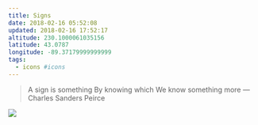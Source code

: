```yaml
---
title: Signs
date: 2018-02-16 05:52:08
updated: 2018-02-16 17:52:17
altitude: 230.1000061035156
latitude: 43.0787
longitude: -89.37179999999999
tags:
  - icons #icons
---
```

> A sign is something
> By knowing which
> We know something more
> — Charles Sanders Peirce

![](Signs.html.resources/img_0122.jpg)
